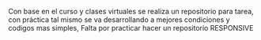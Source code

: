 Con base en el curso y clases virtuales se realiza un repositorio para tarea, con práctica tal mismo se va desarrollando a mejores condiciones y codigos mas simples,
Falta por practicar hacer un repositorio RESPONSIVE
